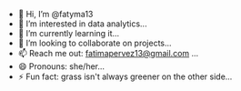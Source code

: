 - 👋 Hi, I’m @fatyma13
- 👀 I’m interested in data analytics...
- 🌱 I’m currently learning it...
- 💞️ I’m looking to collaborate on projects...
- 📫 Reach me out: fatimapervez13@gmail.com ...
- 😄 Pronouns: she/her...
- ⚡ Fun fact: grass isn't always greener on the other side...

<!---
fatyma13/fatyma13 is a ✨ special ✨ repository because its `README.md` (this file) appears on your GitHub profile.
You can click the Preview link to take a look at your changes.
--->
